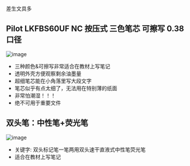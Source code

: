 差生文具多

## Pilot LKFBS60UF NC 按压式 三色笔芯 可擦写 0.38 口径
![image](https://github.com/user-attachments/assets/42612851-9e37-46ad-8449-1d141bcb5a1d)

- 三种颜色&可擦写非常适合在教材上写笔记
- 透明外壳方便观察剩余油墨量
- 超细笔芯能在小角落里写大段文字
- 笔芯似乎有点太细了，无法用在特别薄的纸面
- 非常怕潮湿！！！
- 绝不可用于重要文件

## 双头笔：中性笔+荧光笔
![image](https://github.com/user-attachments/assets/71334596-dcc2-4145-bcd2-ca553cd7bbf0)

- 关键字: 双头标记笔一笔两用双头速干直液式中性笔荧光笔
- 适合在教材上写笔记

